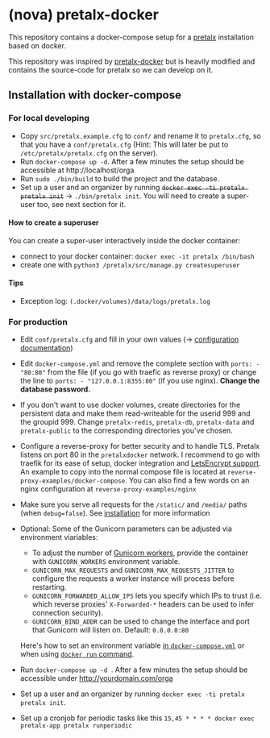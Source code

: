 # (nova) pretalx-docker

This repository contains a docker-compose setup for a [pretalx](https://github.com/pretalx/pretalx) installation based on docker.

This repository was inspired by [pretalx-docker](https://github.com/pretalx/pretalx-docker) but is heavily modified and
contains the source-code for pretalx so we can develop on it.

## Installation with docker-compose

### For local developing

* Copy ``src/pretalx.example.cfg`` to ``conf/`` and rename it to ``pretalx.cfg``, so that you have a ``conf/pretalx.cfg`` (Hint: This will later be put to ``/etc/pretalx/pretalx.cfg`` on the server).
* Run ``docker-compose up -d``. After a few minutes the setup should be accessible at http://localhost/orga
* Run ``sudo ./bin/build`` to build the project and the database.
* Set up a user and an organizer by running ~~``docker exec -ti pretalx pretalx init``~~ -> ``./bin/pretalx init``. You will need to create a super-user too, see next section for it.

#### How to create a superuser

You can create a super-user interactively inside the docker container:
* connect to your docker container: ``docker exec -it pretalx /bin/bash``
* create one with ``python3 /pretalx/src/manage.py createsuperuser``

#### Tips

* Exception log: ``(.docker/volumes)/data/logs/pretalx.log``

### For production

* Edit ``conf/pretalx.cfg`` and fill in your own values (→ [configuration
  documentation](https://docs.pretalx.org/en/latest/administrator/configure.html))
* Edit ``docker-compose.yml`` and remove the complete section with ``ports: - "80:80"`` from the file (if you go with
  traefic as reverse proxy) or change the line to ``ports: - "127.0.0.1:8355:80"`` (if you use nginx). **Change the
  database password.**
* If you don't want to use docker volumes, create directories for the persistent data and make them read-writeable for
  the userid 999 and the groupid 999. Change ``pretalx-redis``, ``pretalx-db``, ``pretalx-data`` and ``pretalx-public`` to the corresponding
  directories you've chosen.
* Configure a reverse-proxy for better security and to handle TLS. Pretalx listens on port 80 in the ``pretalxdocker``
  network. I recommend to go with traefik for its ease of setup, docker integration and [LetsEncrypt
  support](https://docs.traefik.io/user-guide/docker-and-lets-encrypt/). An example to copy into the normal compose file
  is located at ``reverse-proxy-examples/docker-compose``. You can also find a few words on an nginx configuration at
  ``reverse-proxy-examples/nginx``
* Make sure you serve all requests for the `/static/` and `/media/` paths (when `debug=false`). See [installation](https://docs.pretalx.org/administrator/installation/#step-7-ssl) for more information
* Optional: Some of the Gunicorn parameters can be adjusted via environment viariables:
  * To adjust the number of [Gunicorn workers](https://docs.gunicorn.org/en/stable/settings.html#workers), provide
  the container with `GUNICORN_WORKERS` environment variable.
  * `GUNICORN_MAX_REQUESTS` and `GUNICORN_MAX_REQUESTS_JITTER` to configure the requests a worker instance will process before restarting.
  * `GUNICORN_FORWARDED_ALLOW_IPS` lets you specify which IPs to trust (i.e. which reverse proxies' `X-Forwarded-*` headers can be used to infer connection security).
  * `GUNICORN_BIND_ADDR` can be used to change the interface and port that Gunicorn will listen on. Default: `0.0.0.0:80`

  Here's how to set an environment variable [in
  `docker-compose.yml`](https://docs.docker.com/compose/environment-variables/set-environment-variables/)
  or when using [`docker run` command](https://docs.docker.com/engine/reference/run/#env-environment-variables).
* Run ``docker-compose up -d ``. After a few minutes the setup should be accessible under http://yourdomain.com/orga
* Set up a user and an organizer by running ``docker exec -ti pretalx pretalx init``.
* Set up a cronjob for periodic tasks like this ``15,45 * * * * docker exec pretalx-app pretalx runperiodic``


